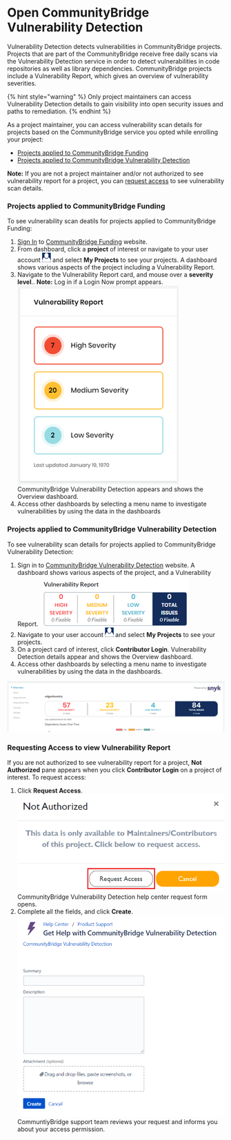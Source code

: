 # Open CommunityBridge Vulnerability Detection

Vulnerability Detection detects vulnerabilities in CommunityBridge projects. Projects that are part of the CommunityBridge receive free daily scans via the Vulnerability Detection service in order to detect vulnerabilities in code repositories as well as library dependencies. CommunityBridge projects include a Vulnerability Report, which gives an overview of vulnerability severities. 

{% hint style="warning" %}
Only project maintainers can access Vulnerability Detection details to gain visibility into open security issues and paths to remediation.
{% endhint %}

As a project maintainer, you can access vulnerability scan details for projects based on the CommunityBridge service you opted while enrolling your project:

* [Projects applied to CommunityBridge Funding](open-communitybridge-vulnerability-detection.md#projects-applied-to-communitybridge-funding)
* [Projects applied to CommunityBridge Vulnerability Detection](open-communitybridge-vulnerability-detection.md#projects-applied-to-communitybridge-vulnerability-detetction)

**Note:** If you are not a project maintainer and/or not authorized to see vulnerability report for a project, you can [request access](open-communitybridge-vulnerability-detection.md#requesting-access-to-view-vulnerability-report) to see vulnerability scan details.

### Projects applied to CommunityBridge Funding

To see vulnerability scan deatils for projects applied to CommunityBridge Funding:

1. [Sign In](../../sso/sign-in/) to [CommunityBridge Funding](https://funding.communitybridge.org/) website.
2. From dashboard, click a **project** of interest or navigate to your user account ![](../../.gitbook/assets/7419007.png) and select **My Projects** to see your projects. A dashboard shows various aspects of the project including a Vulnerability Report.
3. Navigate to the Vulnerability Report card, and mouse over a **severity level**.. **Note:** Log in if a Login Now prompt appears.   ![](../../.gitbook/assets/funding-vulnerability-report.png)   CommunityBridge Vulnerability Detection appears and shows the Overview dashboard. 
4. Access other dashboards by selecting a menu name to investigate vulnerabilities by using the data in the dashboards

### Projects applied to CommunityBridge Vulnerability Detection

To see vulnerability scan details for projects applied to CommunityBridge Vulnerability Detection:

1. Sign in to  [CommunityBridge Vulnerability Detection](https://security.communitybridge.org/#/) website. A dashboard shows various aspects of the project, and a Vulnerability Report. ![](../../.gitbook/assets/7419012.png)
2. Navigate to your user account ![](../../.gitbook/assets/7419007.png) and select **My Projects** to see your projects.
3. On a project card of interest, click **Contributor Login**. Vulnerability Detection details appear and shows the Overview dashboard.
4. Access other dashboards by selecting a menu name to investigate vulnerabilities by using the data in the dashboards.

![Security Dashboard](../../.gitbook/assets/security-dashboard.png)

### Requesting Access to view Vulnerability Report

If you are not authorized to see vulnerability report for a project, **Not Authorized** pane appears when you click **Contributor Login** on a project of interest. To request access:

1. Click **Request Access**.  ![](../../.gitbook/assets/request-access%20%281%29.png)  CommunityBridge Vulnerability Detection help center request form opens.
2. Complete all the fields, and click **Create**.  ![](../../.gitbook/assets/help-desk-form.png)  CommuntiyBridge support team reviews your request and informs you about your access permission.





